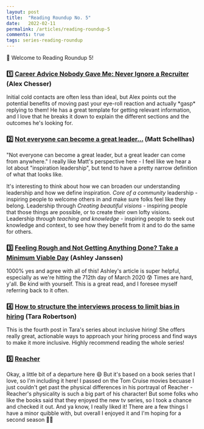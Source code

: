 ```yaml
---
layout: post
title:  "Reading Roundup No. 5"
date:   2022-02-11
permalink: /articles/reading-roundup-5
comments: true
tags: series-reading-roundup
---
```


🌈 Welcome to Reading Roundup 5! 

### 1️⃣ **[Career Advice Nobody Gave Me: Never Ignore a Recruiter](https://index.medium.com/career-advice-nobody-gave-me-never-ignore-a-recruiter-4474eac9556) (Alex Chesser)**

Initial cold contacts are often less than ideal, but Alex points out the potential benefits of moving past your eye-roll reaction and actually \*gasp\* replying to them! He has a great template for getting relevant information, and I love that he breaks it down to explain the different sections and the outcomes he's looking for. 
 

### 2️⃣ **[Not everyone can become a great leader…](https://matt-schellhas.medium.com/not-everyone-can-become-a-great-leader-196916d82873) (Matt Schellhas)**

"Not everyone can become a great leader, but a great leader can come from anywhere." I really like Matt's perspective here - I feel like we hear a lot about "inspiration leadership", but tend to have a pretty narrow definition of what that looks like.

It's interesting to think about how we can broaden our understanding leadership and how we define inspiration. _Core of a community_ leadership - inspiring people to welcome others in and make sure folks feel like they belong. Leadership through _Creating beautiful visions_ - inspiring people that those things are possible, or to create their own lofty visions. Leadership _through teaching and knowledge_ - inspiring people to seek out knowledge and context, to see how they benefit from it and to do the same for others.


### 3️⃣ **[Feeling Rough and Not Getting Anything Done? Take a Minimum Viable Day](https://ashleyjanssen.com/feeling-rough-and-not-getting-anything-done-take-a-minimum-viable-day/) (Ashley Janssen)**

1000% yes and agree with all of this! Ashley's article is super helpful, especially as we're hitting the 712th day of March 2020 😰 Times are hard, y'all. Be kind with yourself. This is a great read, and I foresee myself referring back to it often.

### 4️⃣ **[How to structure the interviews process to limit bias in hiring](https://tararobertson.ca/2022/how-to-structure-the-interviews-process-to-limit-bias-in-hiring/) (Tara Robertson)**

This is the fourth post in Tara's series about inclusive hiring! She offers really great, actionable ways to approach your hiring process and find ways to make it more inclusive. Highly recommend reading the whole series!


### 5️⃣ **[Reacher](https://en.wikipedia.org/wiki/Reacher_(TV_series))**

Okay, a little bit of a departure here 😄 But it's based on a book series that I love, so I'm including it here! I passed on the Tom Cruise movies becuase I just couldn't get past the physical differences in his portrayal of Reacher - Reacher's physicality is such a big part of his character! But some folks who like the books said that they enjoyed the new tv series, so I took a chance and checked it out. And ya know, I really liked it! There are a few things I have a minor quibble with, but overall I enjoyed it and I'm hoping for a second season 🤞🏼

